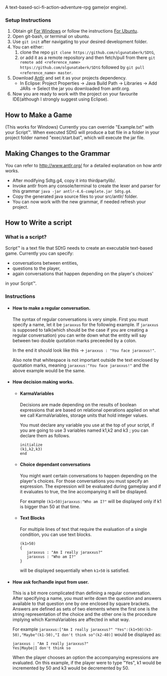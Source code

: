 A text-based-sci-fi-action-adventure-rpg game(or engine).

### Setup Instructions  
1. Obtain git [For Windows](https://git-scm.com/download/win) or follow the instructions [For Ubuntu](https://help.ubuntu.com/lts/serverguide/git.html).  
2. Open git-bash, or terminal on ubuntu.
3. Use `git init` after navigating to your desired development folder.
4. You can either: 
   1. clone the repo `git clone https://github.com/olgunataberk/SDtG`,  
   2. or add it as a remote repository and then fetch/pull from there `git remote add <reference_name> https://github.com/olgunataberk/SDtG` followed by `git pull <reference_name> master`.
5. Download [Antlr](http://www.antlr.org/) and set it as your projects dependency.
   - In Eclipse: Project Properties -> Java Build Path -> Libraries -> Add JARs -> Select the jar you downloaded from antlr.org.
6. Now you are ready to work with the project on your favourite IDE(although I strongly suggest using Eclipse).

## How to Make a Game  

(This works for Windows)
Currently you can override "Example.txt" with your Script™. When executed SDtG will produce a bat file in a folder in your project folder named "exec/start.bat", which will execute the jar file.

## Making Changes to the Grammar
You can refer to http://www.antlr.org/ for a detailed explanation on how antlr works.

- After modifying Sdtg.g4, copy it into thirdpartylib/.  
- Invoke antlr from any console/terminal to create the lexer and parser for this grammar `java -jar antlr-4.6-complete.jar Sdtg.g4`.  
- Copy the generated java source files to your src/antlr/ folder.  
- You can now work with the new grammar, if needed refresh your project.

## How to Write a script  

### What is a script?  

Script™ is a text file that SDtG needs to create an executable text-based game. Currently you can specify:

- conversations between entities,
- questions to the player,
- again conversations that happen depending on the player's choices' 

in your Script™.

### Instructions

- #### How to make a regular conversation.
   
   The syntax of regular conversations is very simple. First you must specify a name, let it be `jaraxxus` for the following example. If `jaraxxus` is supposed to talk(which should be the case if you are creating a regular conversation) you can write down what the entity will say between two double quotation marks preceeded by a colon. 
   
   In the end it should look like this -> `jaraxxus : "You face jaraxxus!"`.
   
   Also note that whitespace is not important outside the text enclosed by quotation marks, meaning `jaraxxus:"You face jaraxxus!"` and the above example would be the same.

- #### How decision making works.

   - #### KarmaVariables
   
      Decisions are made depending on the results of boolean expressions that are based on relational operations applied on what we call KarmaVariables, storage units that hold integer values.
      
      You must declare any variable you use at the top of your script, if you are going to use 3 variables named k1,k2 and k3 ; you can declare them as follows.
      
      ```
      initialize
      (k1,k2,k3)
      end
      ```
      
   - #### Choice dependant conversations
   
      You might want certain conversations to happen depending on the player's choices. For those conversations you must specify an expression. The expression will be evaluated during gameplay and if it evaluates to true, the line accompanying it will be displayed.

      For example `(k1>50)jaraxxus:"Who am I?"` will be displayed only if k1 is bigger than 50 at that time.
      
   - #### Text Blocks
      
      For multiple lines of text that require the evaluation of a single condition, you can use text blocks.
      ```
      (k1>50)
      {
         jaraxxus : "Am I really jaraxxus?"
         jaraxxus : "Who am I?"
      }
      ```
      will be displayed sequentially when `k1>50` is satisfied.
- #### How ask for/handle input from user.
   
   This is a bit more complicated than defining a regular conversation. After specifying a name, you must write down the question and answers available to that question one by one enclosed by square brackets. Answers are defined as sets of two elements where the first one is the string representation of the choice and the other one is the procedure implying which KarmaVariables are affected in what way.
   
   For example `jaraxxus:["Am I really jaraxxus?" "Yes":(k1+50)(k3-50),"Maybe"(k1-50),"I don't think so"(k2-40)]` would be displayed as:
   
   ```
   jaraxxus : "Am I really jaraxxus?"
   Yes|Maybe|I don't think so
   ```
   
   When the player chooses an option the accompanying expressions are evaluated. On this example, if the player were to type "Yes", k1 would be incremented by 50 and k3 would be decremented by 50.
